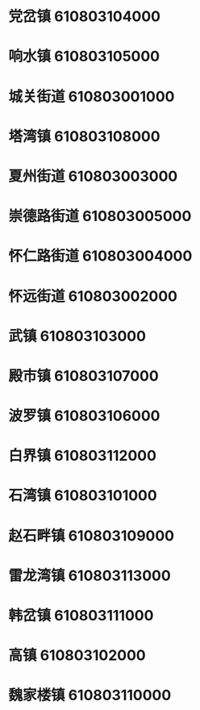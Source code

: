 # 党岔镇 610803104000
# 响水镇 610803105000
# 城关街道 610803001000
# 塔湾镇 610803108000
# 夏州街道 610803003000
# 崇德路街道 610803005000
# 怀仁路街道 610803004000
# 怀远街道 610803002000
# 武镇 610803103000
# 殿市镇 610803107000
# 波罗镇 610803106000
# 白界镇 610803112000
# 石湾镇 610803101000
# 赵石畔镇 610803109000
# 雷龙湾镇 610803113000
# 韩岔镇 610803111000
# 高镇 610803102000
# 魏家楼镇 610803110000
